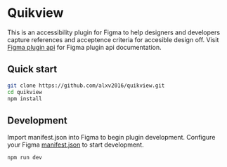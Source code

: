 # Quikview
This is an accessibility plugin for Figma to help designers and developers capture references and acceptence criteria for accesible design off. Visit [Figma plugin api](https://www.figma.com/plugin-docs/) for Figma plugin api documentation.

## Quick start
  ```bash
  git clone https://github.com/alxv2016/quikview.git
  cd quikview
  npm install
  ```
## Development
Import manifest.json into Figma to begin plugin development.
Configure your Figma [manifest.json](https://www.figma.com/plugin-docs/manifest/) to start development.
  ```bash
  npm run dev 
  ```
